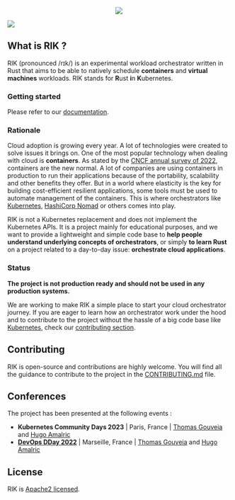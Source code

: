 <p align="center">
  <img src="https://i.imgur.com/22sf4x7.png" />
</p>
<img src="https://img.shields.io/github/actions/workflow/status/rik-org/rik/.github/workflows/rust.yml?branch=main&style=for-the-badge" />

## What is RIK ?

RIK (pronounced /rɪk/) is an experimental workload orchestrator written in Rust that aims to be able to natively schedule **containers** and **virtual machines** workloads. RIK stands for **R**ust **i**n **K**ubernetes.

### Getting started

Please refer to our [documentation](https://polyxia-org.github.io/rik/).

### Rationale

Cloud adoption is growing every year. A lot of technologies were created to solve issues it brings on. One of the most popular technology when dealing with cloud is **containers**. As stated by the [CNCF annual survey of 2022](https://www.cncf.io/reports/cncf-annual-survey-2022/), containers are the new normal. A lot of companies are using containers in production to run their applications because of the portability, scalability and other benefits they offer. But in a world where elasticity is the key for building cost-efficient resilient applications, some tools must be used to automate management of the containers. This is where orchestrators like [Kubernetes](https://github.com/kubernetes/kubernetes), [HashiCorp Nomad](https://github.com/hashicorp/nomad) or others comes into play. 

RIK is not a Kubernetes replacement and does not implement the Kubernetes APIs. It is a project mainly for educational purposes, and we want to provide a lightweight and simple code base to **help people understand underlying concepts of orchestrators**, or simply **to learn Rust** on a project related to a day-to-day issue: **orchestrate cloud applications**.

### Status

**The project is not production ready and should not be used in any production systems.** 

We are working to make RIK a simple place to start your cloud orchestrator journey. If you are eager to learn how an orchestrator work under the hood and to contribute to the project without the hassle of a big code base like [Kubernetes](https://github.com/kubernetes/kubernetes), check our [contributing section](#contributing).

## Contributing

RIK is open-source and contributions are highly welcome. You will find all the guidance to contribute to the project in the [CONTRIBUTING.md](./CONTRIBUTING.md) file.

## Conferences

The project has been presented at the following events :

- **Kubernetes Community Days 2023** | Paris, France | [Thomas Gouveia](https://github.com/thomasgouveia) and [Hugo Amalric](https://github.com/hugoamalric)
- **[DevOps DDay 2022](https://www.youtube.com/watch?v=PS5aUSBdF-I)** | Marseille, France | [Thomas Gouveia](https://github.com/thomasgouveia) and [Hugo Amalric](https://github.com/hugoamalric)

## License

RIK is [Apache2 licensed](./LICENSE).

